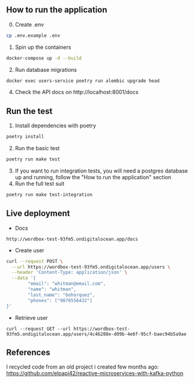 ## How to run the application
0. Create .env
```bash
cp .env.example .env
```
1. Spin up the containers
```bash
docker-compose up -d --build
```
2. Run database migrations
```bash
docker exec users-service poetry run alembic upgrade head
```
4. Check the API docs on http://localhost:8001/docs

## Run the test
1. Install dependencies with poetry
```bash
poetry install
```
2. Run the basic test
```bash
poetry run make test
```
3. If you want to run integration tests, you will need a postgres database up and running, follow the "How to run the application" section
4. Run the full test suit 
```bash
poetry run make test-integration
```

## Live deployment

* Docs
```
http://wordbox-test-93fm5.ondigitalocean.app/docs
```

* Create user
```bash
curl --request POST \
  --url https://wordbox-test-93fm5.ondigitalocean.app/users \
  --header 'Content-Type: application/json' \
  --data '{
        "email": "whitman@email.com",
        "name": "whitman",
        "last_name": "bohorquez",
        "phones": ["9876556432"]
}'
```

* Retrieve user
```
curl --request GET --url https://wordbox-test-93fm5.ondigitalocean.app/users/4c46288e-d09b-4e6f-95cf-baec94b5a9ae
```

## References

I recycled code from an old project i created few months ago: https://github.com/elpapi42/reactive-microservices-with-kafka-python
